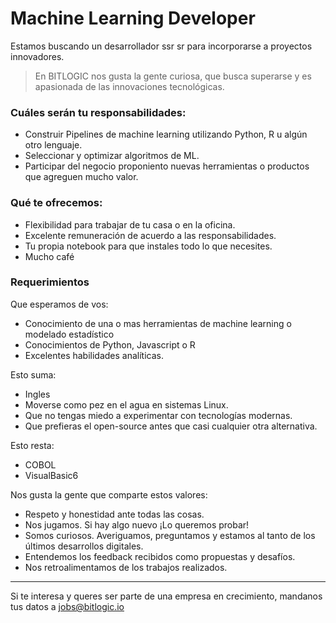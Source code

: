 # Machine Learning Developer
Estamos buscando un desarrollador ssr sr para incorporarse a proyectos innovadores.
> En BITLOGIC nos gusta la gente curiosa, que busca superarse y es apasionada de las innovaciones tecnológicas.
 
### Cuáles serán tu responsabilidades:
* Construir Pipelines de machine learning utilizando Python, R u algún otro lenguaje.
* Seleccionar y optimizar algoritmos de ML.
* Participar del negocio proponiento nuevas herramientas o productos que agreguen mucho valor.

### Qué te ofrecemos:
* Flexibilidad para trabajar de tu casa o en la oficina.
* Excelente remuneración de acuerdo a las responsabilidades.
* Tu propia notebook para que instales todo lo que necesites.
* Mucho café 

### Requerimientos
Que esperamos de vos:
* Conocimiento de una o mas herramientas de machine learning o modelado estadístico
* Conocimientos de Python, Javascript o R
* Excelentes habilidades analíticas.

 
Esto suma:
* Ingles
* Moverse como pez en el agua en sistemas Linux.
* Que no tengas miedo a experimentar con tecnologías modernas.
* Que prefieras el open-source antes que casi cualquier otra alternativa.
 
Esto resta:
* COBOL
* VisualBasic6

Nos gusta la gente que comparte estos valores:
* Respeto y honestidad ante todas las cosas.
* Nos jugamos. Si hay algo nuevo ¡Lo queremos probar!
* Somos curiosos. Averiguamos, preguntamos y estamos al tanto de los últimos desarrollos digitales.
* Entendemos los feedback recibidos como propuestas y desafíos.
* Nos retroalimentamos de los trabajos realizados.

***

Si te interesa y queres ser parte de una empresa en crecimiento, mandanos tus datos a jobs@bitlogic.io
